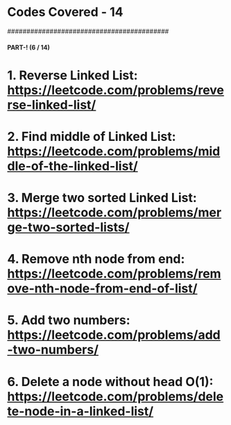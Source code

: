 # Codes Covered - 14

##########################################
#### PART-! (6 / 14)
# 1. Reverse Linked List: https://leetcode.com/problems/reverse-linked-list/
# 2. Find middle of Linked List: https://leetcode.com/problems/middle-of-the-linked-list/
# 3. Merge two sorted Linked List: https://leetcode.com/problems/merge-two-sorted-lists/
# 4. Remove nth node from end: https://leetcode.com/problems/remove-nth-node-from-end-of-list/
# 5. Add two numbers: https://leetcode.com/problems/add-two-numbers/
# 6. Delete a node without head O(1): https://leetcode.com/problems/delete-node-in-a-linked-list/
